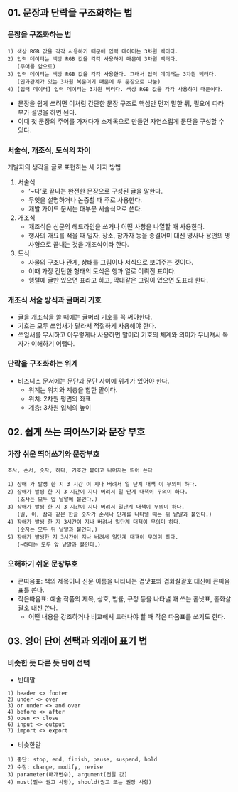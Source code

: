 ## 01. 문장과 단락을 구조화하는 법

### 문장을 구조화하는 법

```
1) 색상 RGB 값을 각각 사용하기 때문에 입력 데이터는 3차원 벡터다.
2) 입력 데이터는 색상 RGB 값을 각각 사용하기 때문에 3차원 벡터다. 
   (주어를 앞으로)
3) 입력 데이터는 색상 RGB 값을 각각 사용한다. 그래서 입력 데이터는 3차원 벡터다. 
   (인과관계가 있는 3차원 복문이기 때문에 두 문장으로 나눔)
4) [입력 데이터] 입력 데이터는 3차원 벡터다. 색상 RGB 값을 각각 사용하기 때문이다.
```

- 문장을 쉽게 쓰려면 이처럼 간단한 문장 구조로 핵심만 먼저 말한 뒤, 필요에 따라 부가 설명을 하면 된다.
- 이때 첫 문장의 주어를 가져다가 소제목으로 만들면 자연스럽게 문단을 구성할 수 있다.

### 서술식, 개조식, 도식의 차이

개발자의 생각을 글로 표현하는 세 가지 방법
1. 서술식
	- ‘~다’로 끝나는 완전한 문장으로 구성된 글을 말한다.
	- 무엇을 설명하거나 논증할 때 주로 사용한다.
	- 개발 가이드 문서는 대부분 서술식으로 쓴다.
2. 개조식
	- 개조식은 신문의 헤드라인을 쓰거나 어떤 사항을 나열할 때 사용한다.
	- 행사의 개요를 적을 때 일자, 장소, 참가자 등을 종결어미 대신 명사나 용언의 명사형으로 끝내는 것을 개조식이라 한다.
3. 도식
	- 사물의 구조나 관계, 상태를 그림이나 서식으로 보여주는 것이다.
	- 이때 가장 간단한 형태의 도식은 행과 열로 이뤄진 표이다.
	- 행렬에 글만 있으면 표라고 하고, 막대같은 그림이 있으면 도표라 한다.

### 개조식 서술 방식과 글머리 기호

- 글을 개조식을 쓸 때에는 글머리 기호를 꼭 써야한다.
- 기호는 모두 쓰임새가 달라서 적절하게 사용해야 한다.
- 쓰임새를 무시하고 아무렇게나 사용하면 말머리 기호의 체계와 의미가 무너져서 독자가 이해하기 어렵다.

### 단락을 구조화하는 위계

- 비즈니스 문서에는 문단과 문단 사이에 위계가 있어야 한다.
	- 위계는 위치와 계층을 합한 말이다.
	- 위치: 2차원 평면의 좌표
	- 계층: 3차원 입체의 높이

## 02. 쉽게 쓰는 띄어쓰기와 문장 부호

### 가장 쉬운 띄어쓰기와 문장부호

```
조사, 순서, 숫자, 하다, 기호만 붙이고 나머지는 띄어 쓴다
```

```
1) 장애 가 발생 한 지 3 시간 이 지나 버려서 일 단계 대책 이 무의미 하다.
2) 장애가 발생 한 지 3 시간이 지나 버려서 일 단계 대책이 무의미 하다.
   (조사는 모두 앞 낱말에 붙인다.)
3) 장애가 발생 한 지 3 시간이 지나 버려서 일단계 대책이 무의미 하다.
   (일, 이, 삼과 같은 한글 숫자가 순서나 단계를 나타낼 때는 뒤 낱말과 붙인다.)
4) 장애가 발생 한 지 3시간이 지나 버려서 일단계 대책이 무의미 하다.
   (숫자는 모두 뒤 낱말과 붙인다.)
5) 장애가 발생한 지 3시간이 지나 버려서 일단계 대책이 무의미 하다.
   (~하다는 모두 앞 낱말과 붙인다.)
```

### 오해하기 쉬운 문장부호

- 큰따옴표: 책의 제목이나 신문 이름을 나타내는 겹낫표와 겹화살괄호 대신에 큰따옴표를 쓴다.
- 작은따옴표: 예술 작품의 제목, 상호, 법률, 규정 등을 나타낼 때 쓰는 홑낫표, 홑화살괄호 대신 쓴다.
	- 어떤 내용을 강조하거나 비교해서 드러나야 할 때 작은 따옴표를 쓰기도 한다.

## 03. 영어 단어 선택과 외래어 표기 법

### 비슷한 듯 다른 듯 단어 선택

- 반대말
```
1) header <> footer
2) under <> over
3) or under <> and over
4) before <> after
5) open <> close
6) input <> output
7) import <> export
```

- 비슷한말
```
1) 중단: stop, end, finish, pause, suspend, hold
2) 수정: change, modify, revise
3) parameter(매개변수), argument(전달 값)
4) must(필수 권고 사항), should(권고 또는 권장 사항)
```